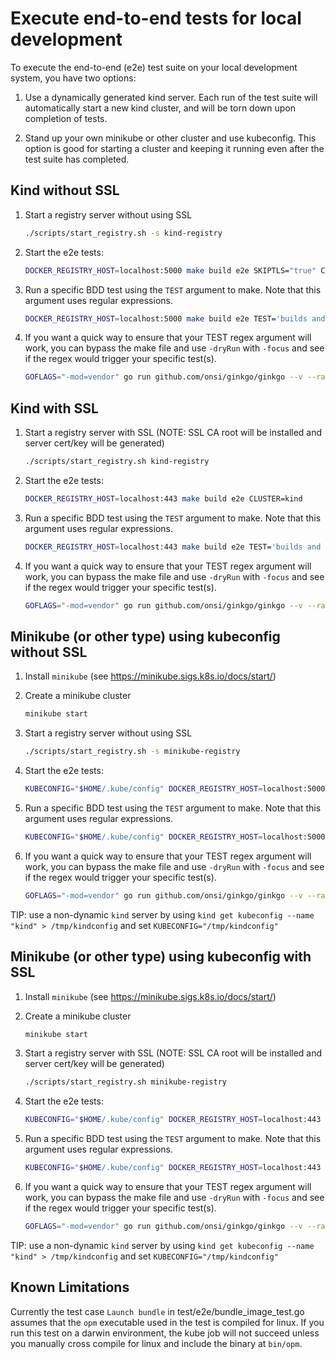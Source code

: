 # Execute end-to-end tests for local development

To execute the end-to-end (e2e) test suite on your local development system, you have two options:

1. Use a dynamically generated kind server. Each run of the test suite will automatically start a new kind cluster,
and will be torn down upon completion of tests.

1. Stand up your own minikube or other cluster and use kubeconfig. This option is good for starting a cluster and keeping it
running even after the test suite has completed.

## Kind without SSL

1. Start a registry server without using SSL

   ```bash
   ./scripts/start_registry.sh -s kind-registry
   ```

1. Start the e2e tests:

   ```bash
   DOCKER_REGISTRY_HOST=localhost:5000 make build e2e SKIPTLS="true" CLUSTER=kind
   ```

1. Run a specific BDD test using the `TEST` argument to make. Note that this argument uses regular expressions.

   ```bash
   DOCKER_REGISTRY_HOST=localhost:5000 make build e2e TEST='builds and manipulates bundle and index images' SKIPTLS="true" CLUSTER=kind
   ```

1. If you want a quick way to ensure that your TEST regex argument will work, you can bypass the 
make file and use `-dryRun` with `-focus` and see if the regex would trigger your specific test(s).

   ```bash
   GOFLAGS="-mod=vendor" go run github.com/onsi/ginkgo/ginkgo --v --randomizeAllSpecs --randomizeSuites --race -dryRun -focus 'builds and manipulates bundle and index images' -tags=json1,kind ./test/e2e
   ```

## Kind with SSL

1. Start a registry server with SSL (NOTE: SSL CA root will be installed and server cert/key will be generated)

   ```bash
   ./scripts/start_registry.sh kind-registry
   ```

1. Start the e2e tests:

   ```bash
   DOCKER_REGISTRY_HOST=localhost:443 make build e2e CLUSTER=kind
   ```

1. Run a specific BDD test using the `TEST` argument to make. Note that this argument uses regular expressions.

   ```bash
   DOCKER_REGISTRY_HOST=localhost:443 make build e2e TEST='builds and manipulates bundle and index images' CLUSTER=kind
   ```

1. If you want a quick way to ensure that your TEST regex argument will work, you can bypass the 
make file and use `-dryRun` with `-focus` and see if the regex would trigger your specific test(s).

   ```bash
   GOFLAGS="-mod=vendor" go run github.com/onsi/ginkgo/ginkgo --v --randomizeAllSpecs --randomizeSuites --race -dryRun -focus 'builds and manipulates bundle and index images' -tags=json1,kind ./test/e2e
   ```

## Minikube (or other type) using kubeconfig without SSL

1. Install `minikube` (see https://minikube.sigs.k8s.io/docs/start/)

1. Create a minikube cluster

   ```bash
   minikube start
   ```

1. Start a registry server without using SSL

   ```bash
   ./scripts/start_registry.sh -s minikube-registry
   ```

1. Start the e2e tests:

   ```bash
   KUBECONFIG="$HOME/.kube/config" DOCKER_REGISTRY_HOST=localhost:5000 make build e2e SKIPTLS="true"
   ```

1. Run a specific BDD test using the `TEST` argument to make. Note that this argument uses regular expressions.

   ```bash
   KUBECONFIG="$HOME/.kube/config" DOCKER_REGISTRY_HOST=localhost:5000 make build e2e TEST='builds and manipulates bundle and index images' SKIPTLS="true"
   ```

1. If you want a quick way to ensure that your TEST regex argument will work, you can bypass the 
make file and use `-dryRun` with `-focus` and see if the regex would trigger your specific test(s).

   ```bash
   GOFLAGS="-mod=vendor" go run github.com/onsi/ginkgo/ginkgo --v --randomizeAllSpecs --randomizeSuites --race -dryRun -focus 'builds and manipulates bundle and index images' -tags=json1 ./test/e2e
   ```

TIP: use a non-dynamic `kind` server by using `kind get kubeconfig --name "kind" > /tmp/kindconfig` and set `KUBECONFIG="/tmp/kindconfig"`

## Minikube (or other type) using kubeconfig with SSL

1. Install `minikube` (see https://minikube.sigs.k8s.io/docs/start/)

1. Create a minikube cluster

   ```bash
   minikube start
   ```

1. Start a registry server with SSL (NOTE: SSL CA root will be installed and server cert/key will be generated)

   ```bash
   ./scripts/start_registry.sh minikube-registry
   ```

1. Start the e2e tests:

   ```bash
   KUBECONFIG="$HOME/.kube/config" DOCKER_REGISTRY_HOST=localhost:443 make build e2e
   ```

1. Run a specific BDD test using the `TEST` argument to make. Note that this argument uses regular expressions.

   ```bash
   KUBECONFIG="$HOME/.kube/config" DOCKER_REGISTRY_HOST=localhost:443 make build e2e TEST='builds and manipulates bundle and index images'
   ```

1. If you want a quick way to ensure that your TEST regex argument will work, you can bypass the 
make file and use `-dryRun` with `-focus` and see if the regex would trigger your specific test(s).

   ```bash
   GOFLAGS="-mod=vendor" go run github.com/onsi/ginkgo/ginkgo --v --randomizeAllSpecs --randomizeSuites --race -dryRun -focus 'builds and manipulates bundle and index images' -tags=json1 ./test/e2e
   ```

TIP: use a non-dynamic `kind` server by using `kind get kubeconfig --name "kind" > /tmp/kindconfig` and set `KUBECONFIG="/tmp/kindconfig"`

## Known Limitations

Currently the test case `Launch bundle` in test/e2e/bundle_image_test.go assumes that the `opm` executable used in the test is compiled for linux.
If you run this test on a darwin environment, the kube job will not succeed unless you manually cross compile for linux and include
the binary at `bin/opm`. 